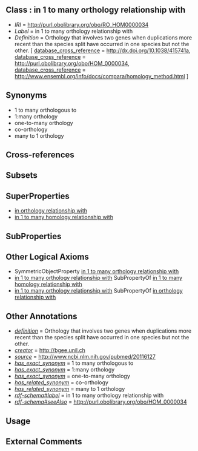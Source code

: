 
## Class : in 1 to many orthology relationship with

 * *IRI* = http://purl.obolibrary.org/obo/RO_HOM0000034
 * *Label* = in 1 to many orthology relationship with
 * *Definition* = Orthology that involves two genes when duplications more recent than the species split have occurred in one species but not the other. [ [database_cross_reference](../../ef/oboInOwl#hasDbXref.md) = http://dx.doi.org/10.1038/415741a, [database_cross_reference](../../ef/oboInOwl#hasDbXref.md) = http://purl.obolibrary.org/obo/HOM_0000034, [database_cross_reference](../../ef/oboInOwl#hasDbXref.md) = http://www.ensembl.org/info/docs/compara/homology_method.html ]

## Synonyms

 * 1 to many orthologous to
 * 1:many orthology
 * one-to-many orthology
 * co-orthology
 * many to 1 orthology

## Cross-references


## Subsets


## SuperProperties

 * [in orthology relationship with](../../RO/17/RO_HOM0000017.md)
 * [in 1 to many homology relationship with](../../RO/37/RO_HOM0000037.md)

## SubProperties


## Other Logical Axioms

 * SymmetricObjectProperty [in 1 to many orthology relationship with](../../RO/34/RO_HOM0000034.md)
 * [in 1 to many orthology relationship with](../../RO/34/RO_HOM0000034.md) SubPropertyOf [in 1 to many homology relationship with](../../RO/37/RO_HOM0000037.md)
 * [in 1 to many orthology relationship with](../../RO/34/RO_HOM0000034.md) SubPropertyOf [in orthology relationship with](../../RO/17/RO_HOM0000017.md)

## Other Annotations

 * *[definition](../../IAO/15/IAO_0000115.md)* = Orthology that involves two genes when duplications more recent than the species split have occurred in one species but not the other.
 * *[creator](../../or/creator.md)* = http://bgee.unil.ch
 * *[source](../../ce/source.md)* = http://www.ncbi.nlm.nih.gov/pubmed/20116127
 * *[has_exact_synonym](../../ym/oboInOwl#hasExactSynonym.md)* = 1 to many orthologous to
 * *[has_exact_synonym](../../ym/oboInOwl#hasExactSynonym.md)* = 1:many orthology
 * *[has_exact_synonym](../../ym/oboInOwl#hasExactSynonym.md)* = one-to-many orthology
 * *[has_related_synonym](../../ym/oboInOwl#hasRelatedSynonym.md)* = co-orthology
 * *[has_related_synonym](../../ym/oboInOwl#hasRelatedSynonym.md)* = many to 1 orthology
 * *[rdf-schema#label](../../el/rdf-schema#label.md)* = in 1 to many orthology relationship with
 * *[rdf-schema#seeAlso](../../so/rdf-schema#seeAlso.md)* = http://purl.obolibrary.org/obo/HOM_0000034

## Usage


## External Comments

